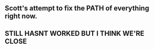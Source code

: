 ## Scott's attempt to fix the PATH of everything right now. 

## STILL HASNT WORKED BUT I THINK WE'RE CLOSE 
